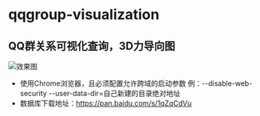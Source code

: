 # qqgroup-visualization
## QQ群关系可视化查询，3D力导向图
![效果图](https://github.com/gstok/qqgroup-visualization/blob/master/result/1.png)
- 使用Chrome浏览器，且必须配置允许跨域的启动参数 例：--disable-web-security --user-data-dir=自己新建的目录绝对地址
- 数据库下载地址：https://pan.baidu.com/s/1qZqCdVu

